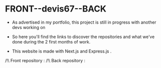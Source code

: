 # FRONT--devis67--BACK

- As advertised in my portfolio, this project is still in progress with another devs working on 
- So here you'll find the links to discover the repositories and what we've done during the 2 first months of work.

- This website is made with Next.js and Express.js .

/!\ Front repository : 
/!\ Back repository : 
